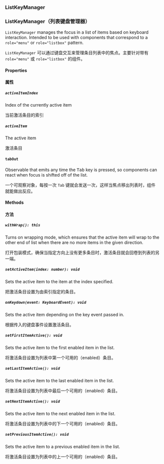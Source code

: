 ### ListKeyManager

### ListKeyManager（列表键盘管理器）

`ListKeyManager` manages the focus in a list of items based on keyboard interaction. Intended to be
used with components that correspond to a `role="menu"` or `role="listbox"` pattern.

`ListKeyManager` 可以通过键盘交互来管理条目列表中的焦点。主要针对带有 `role="menu"` 或 `role="listbox"` 的组件。

#### Properties

#### 属性

##### `activeItemIndex`

Index of the currently active item

当前激活条目的索引

##### `activeItem`

The active item

激活条目

#### `tabOut`

Observable that emits any time the <kbd>Tab</kbd> key is pressed, so components can react when
focus is shifted off of the list.

一个可观察对象，每按一次 `Tab` 键就会发送一次，这样当焦点移出列表时，组件就能做出反应。

#### Methods

#### 方法

##### `withWrap(): this`

Turns on wrapping mode, which ensures that the active item will wrap to
the other end of list when there are no more items in the given direction.

打开包装模式，确保当指定方向上没有更多条目时，激活条目就会回卷到列表的另一端。

##### `setActiveItem(index: number): void`

Sets the active item to the item at the index specified.

把激活条目设置为由索引指定的条目。

##### `onKeydown(event: KeyboardEvent): void`

Sets the active item depending on the key event passed in.

根据传入的键盘事件设置激活条目。

##### `setFirstItemActive(): void`

Sets the active item to the first enabled item in the list.

将激活条目设置为列表中第一个可用的（enabled）条目。

##### `setLastItemActive(): void`

Sets the active item to the last enabled item in the list.

将激活条目设置为列表中最后一个可用的（enabled）条目。

##### `setNextItemActive(): void`

Sets the active item to the next enabled item in the list.

将激活条目设置为列表中的下一个可用的（enabled）条目。

##### `setPreviousItemActive(): void`

Sets the active item to a previous enabled item in the list.

将激活条目设置为列表中的上一个可用的（enabled）条目。
